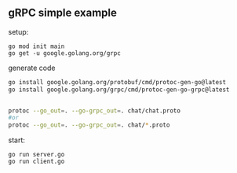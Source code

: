 ## gRPC simple example

setup:

```
go mod init main
go get -u google.golang.org/grpc

```

generate code

```bash
go install google.golang.org/protobuf/cmd/protoc-gen-go@latest
go install google.golang.org/grpc/cmd/protoc-gen-go-grpc@latest


protoc --go_out=. --go-grpc_out=. chat/chat.proto
#or
protoc --go_out=. --go-grpc_out=. chat/*.proto

```

start:

```
go run server.go
go run client.go
```

